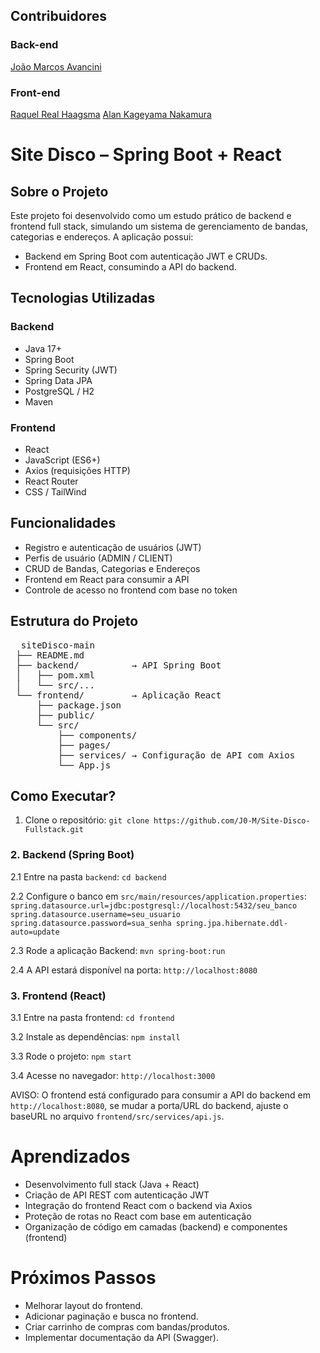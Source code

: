 ## Contribuidores
### Back-end 
[João Marcos Avancini](https://github.com/J0-M)

### Front-end
[Raquel Real Haagsma](https://github.com/rhaagsma)
[Alan Kageyama Nakamura](https://github.com/Numseinemmeunome) 

# Site Disco – Spring Boot + React
## Sobre o Projeto

Este projeto foi desenvolvido como um estudo prático de backend e frontend full stack, simulando um sistema de gerenciamento de bandas, categorias e endereços.
A aplicação possui:
- Backend em Spring Boot com autenticação JWT e CRUDs.
- Frontend em React, consumindo a API do backend.

## Tecnologias Utilizadas
### Backend
- Java 17+
- Spring Boot
- Spring Security (JWT)
- Spring Data JPA
- PostgreSQL / H2
- Maven

### Frontend
- React
- JavaScript (ES6+)
- Axios (requisições HTTP)
- React Router
- CSS / TailWind

## Funcionalidades 
- Registro e autenticação de usuários (JWT)
- Perfis de usuário (ADMIN / CLIENT)
- CRUD de Bandas, Categorias e Endereços
- Frontend em React para consumir a API
- Controle de acesso no frontend com base no token

## Estrutura do Projeto
<pre markdown="1">
  siteDisco-main
 ├── README.md
 ├── backend/          → API Spring Boot
 │   ├── pom.xml
 │   └── src/...
 └── frontend/         → Aplicação React
     ├── package.json
     ├── public/
     └── src/
         ├── components/
         ├── pages/
         ├── services/ → Configuração de API com Axios
         └── App.js
</pre>

## Como Executar?

1. Clone o repositório:
`
git clone https://github.com/J0-M/Site-Disco-Fullstack.git
`

### 2. Backend (Spring Boot)
2.1 Entre na pasta `backend`:
`cd backend`

2.2 Configure o banco em `src/main/resources/application.properties`:
`
spring.datasource.url=jdbc:postgresql://localhost:5432/seu_banco
spring.datasource.username=seu_usuario
spring.datasource.password=sua_senha
spring.jpa.hibernate.ddl-auto=update
`

2.3 Rode a aplicação Backend:
`mvn spring-boot:run`

2.4 A API estará disponível na porta:
`http://localhost:8080`

### 3. Frontend (React)
3.1 Entre na pasta frontend:
`cd frontend`

3.2 Instale as dependências:
`npm install`

3.3 Rode o projeto:
`npm start`

3.4 Acesse no navegador:
`http://localhost:3000`

AVISO: O frontend está configurado para consumir a API do backend em `http://localhost:8080`, se mudar a porta/URL do backend, ajuste o baseURL no arquivo `frontend/src/services/api.js`.

# Aprendizados
- Desenvolvimento full stack (Java + React)
- Criação de API REST com autenticação JWT
- Integração do frontend React com o backend via Axios
- Proteção de rotas no React com base em autenticação
- Organização de código em camadas (backend) e componentes (frontend)

# Próximos Passos
- Melhorar layout do frontend.
- Adicionar paginação e busca no frontend.
- Criar carrinho de compras com bandas/produtos.
- Implementar documentação da API (Swagger).
